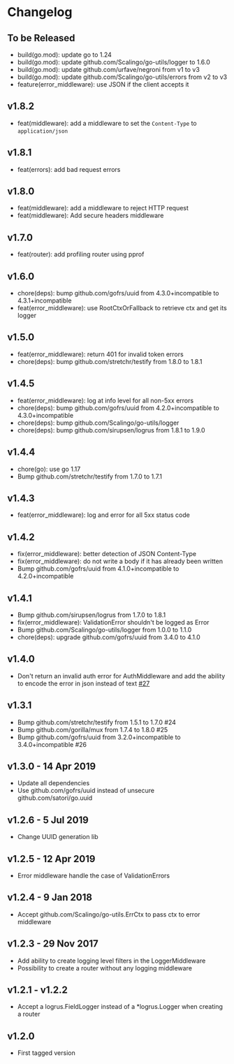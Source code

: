 # Changelog

## To be Released

- build(go.mod): update go to 1.24
- build(go.mod): update github.com/Scalingo/go-utils/logger to 1.6.0
- build(go.mod): update github.com/urfave/negroni from v1 to v3
- build(go.mod): update github.com/Scalingo/go-utils/errors from v2 to v3
- feature(error_middleware): use JSON if the client accepts it

## v1.8.2

- feat(middleware): add a middleware to set the `Content-Type` to `application/json`

## v1.8.1

- feat(errors): add bad request errors

## v1.8.0

- feat(middleware): add a middleware to reject HTTP request
- feat(middleware): Add secure headers middleware

## v1.7.0

- feat(router): add profiling router using pprof

## v1.6.0

- chore(deps): bump github.com/gofrs/uuid from 4.3.0+incompatible to 4.3.1+incompatible
- feat(error_middleware): use RootCtxOrFallback to retrieve ctx and get its logger

## v1.5.0

- feat(error_middleware): return 401 for invalid token errors
- chore(deps): bump github.com/stretchr/testify from 1.8.0 to 1.8.1

## v1.4.5

- feat(error_middleware): log at info level for all non-5xx errors
- chore(deps): bump github.com/gofrs/uuid from 4.2.0+incompatible to 4.3.0+incompatible
- chore(deps): bump github.com/Scalingo/go-utils/logger
- chore(deps): bump github.com/sirupsen/logrus from 1.8.1 to 1.9.0

## v1.4.4

- chore(go): use go 1.17
- Bump github.com/stretchr/testify from 1.7.0 to 1.7.1

## v1.4.3

- feat(error_middleware): log and error for all 5xx status code

## v1.4.2

- fix(error_middleware): better detection of JSON Content-Type
- fix(error_middleware): do not write a body if it has already been written
- Bump github.com/gofrs/uuid from 4.1.0+incompatible to 4.2.0+incompatible

## v1.4.1

- Bump github.com/sirupsen/logrus from 1.7.0 to 1.8.1
- fix(error_middleware): ValidationError shouldn't be logged as Error
- Bump github.com/Scalingo/go-utils/logger from 1.0.0 to 1.1.0
- chore(deps): upgrade github.com/gofrs/uuid from 3.4.0 to 4.1.0

## v1.4.0

- Don't return an invalid auth error for AuthMiddleware and add the ability to encode the error in json instead of text
  [#27](https://github.com/Scalingo/go-handlers/pull/27)

## v1.3.1

- Bump github.com/stretchr/testify from 1.5.1 to 1.7.0 #24
- Bump github.com/gorilla/mux from 1.7.4 to 1.8.0 #25
- Bump github.com/gofrs/uuid from 3.2.0+incompatible to 3.4.0+incompatible #26

## v1.3.0 - 14 Apr 2019

- Update all dependencies
- Use github.com/gofrs/uuid instead of unsecure github.com/satori/go.uuid

## v1.2.6 - 5 Jul 2019

- Change UUID generation lib

## v1.2.5 - 12 Apr 2019

- Error middleware handle the case of ValidationErrors

## v1.2.4 - 9 Jan 2018

- Accept github.com/Scalingo/go-utils.ErrCtx to pass ctx to error middleware

## v1.2.3 - 29 Nov 2017

- Add ability to create logging level filters in the LoggerMiddleware
- Possibility to create a router without any logging middleware

## v1.2.1 - v1.2.2

- Accept a logrus.FieldLogger instead of a \*logrus.Logger when creating a router

## v1.2.0

- First tagged version

